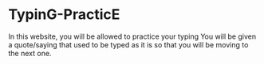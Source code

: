 # TypinG-PracticE
In this website, you will be allowed to practice your typing 
You will be given a quote/saying that used to be typed as it is so that you will be moving to the next one.
